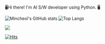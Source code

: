 
🖥️Hi there! I'm AI S/W developer using Python. 🖥️



![Mincheol's GitHub stats](https://github-readme-stats-git-addprogressrankicon-rickstaa.vercel.app/api?username=kimminchol1\&rank_icon=progress)
![Top Langs](https://github-readme-stats.vercel.app/api/top-langs/?username=kimminchol1&layout=compact)

<img src="https://img.shields.io/badge/JavaScript-f7df1e?style=flat-square&logo=JavaScript&logoColor=white"/>

[![Hits](https://hits.seeyoufarm.com/api/count/incr/badge.svg?url=https://github.com/kimminchol1/kimminchol1.git%2Fgjbae1212%2Fhit-counter&count_bg=%2379C83D&title_bg=%23555555&icon=&icon_color=%23E7E7E7&title=hits&edge_flat=false)](https://hits.seeyoufarm.com)
